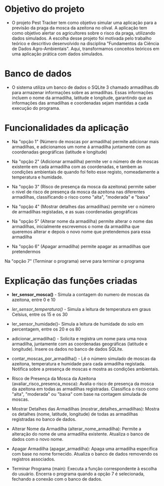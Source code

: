 # Objetivo do projeto 
- O projeto Pest Tracker tem como objetivo simular uma aplicação para a previsão da praga da mosca da azeitona no olival. A aplicação tem como objetivo alertar os agricultores sobre o risco da praga, utilizando dados simulados. A escolha desse projeto foi motivada pelo trabalho teórico e descritivo desenvolvido na disciplina "Fundamentos da Ciência de Dados Agro-Ambientais". Aqui, transformamos conceitos teóricos em uma aplicação prática com dados simulados.

# Banco de dados 
- O sistema utiliza um banco de dados o SQLite 3 chamado armadilhas.db para armazenar informações sobre as armadilhas. Essas informações incluem o nome da armadilha, latitude e longitude, garantindo que as informações das armadilhas e coordenadas sejam mantidas a cada execução do programa.

# Funcionalidades da aplicação 

- Na "opção 1" (Número de moscas por armadilha) permite adicionar mais armadilhas, e adicionamos um nome á armadilha juntamente com as coordenadas geográficas (latitude e longitude)

- Na "opção 2" (Adicionar armadilha) permite ver o número de de moscas existente em cada armadilha com as coordenadas, e tambem as condições ambientais de quando foi feito esse registo, nomeadamente a temperatura e humidade.

- Na "opção 3" (Risco de presença da mosca da azeitona) permite saber o nivel de risco de presença da mosca da azeitona nas diferentes armadilhas, classificando o risco como "alta", "moderada" e "baixa"

- Na "opção 4" (Mostrar detalhes das armadilhas) permite ver o número de armadilhas registadas, e as suas coordenadas geográficas

- Na "opção 5" (Alterar nome da armadilha) permite alterar o nome das armadilhas, inicialmente escrevemos o nome da armadilha que queremos alterar e depois o novo nome que pretendemos para essa armadilha 

- Na "opção 6" (Apagar armadilha) permite apagar as armadilhas que pretendermos 

Na "opção 7" (Terminar o programa) serve para terminar o programa 


# Explicação das funções criadas

-  **ler_sensor_mosca()** - Simula a contagem do numero de moscas da azeitona, entre 0 e 10 

- *ler_sensor_temperatura()* - Simula a leitura de temperatura em graus Celsius, entre os 15 e os 30

- ler_sensor_humidade()- Simula a leitura de humidade do solo em percentagem, entre os 20 e os 80 

- adicionar_armadilha() - Solicita e registra um nome para uma nova armadilha, juntamente com as coordenadas geográficas (latitude e longitude).
Insere os dados no banco de dados SQLite.

- contar_moscas_por_armadilha() - 
Lê o número simulado de moscas da azeitona, temperatura e humidade para cada armadilha registada.
Notifica sobre a presença de moscas e mostra as condições ambientais.

- Risco de Presença da Mosca da Azeitona (avaliar_risco_presenca_mosca):
Avalia o risco de presença da mosca da azeitona em todas as armadilhas registradas.
Classifica o risco como "alta", "moderada" ou "baixa" com base na contagem simulada de moscas.

- Mostrar Detalhes das Armadilhas (mostrar_detalhes_armadilhas):
Mostra os detalhes (nome, latitude, longitude) de todas as armadilhas registradas no banco de dados.

- Alterar Nome da Armadilha (alterar_nome_armadilha):
Permite a alteração do nome de uma armadilha existente.
Atualiza o banco de dados com o novo nome.

- Apagar Armadilha (apagar_armadilha):
Apaga uma armadilha específica com base no nome fornecido.
Atualiza o banco de dados removendo os registros associados.

- Terminar Programa (main):
Executa a função correspondente à escolha do usuário.
Encerra o programa quando a opção 7 é selecionada, fechando a conexão com o banco de dados.